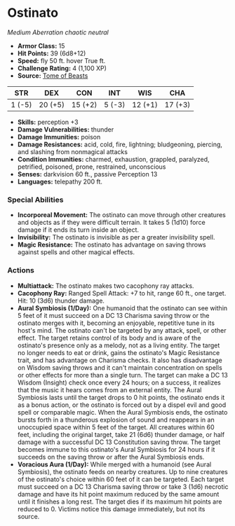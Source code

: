 # Ostinato

*Medium* *Aberration* *chaotic neutral*

- **Armor Class:** 15
- **Hit Points:** 39 (6d8+12)
- **Speed:** fly 50 ft. hover True ft.
- **Challenge Rating:** 4 (1,100 XP)
- **Source:** [Tome of Beasts](https://koboldpress.com/kpstore/product/tome-of-beasts-for-5th-edition-print/)

| STR | DEX | CON | INT | WIS | CHA |
| --- | --- | --- | --- | --- | --- |
| 1 (-5) | 20 (+5) | 15 (+2) | 5 (-3) | 12 (+1) | 17 (+3) |

- **Skills:** perception +3
- **Damage Vulnerabilities:** thunder
- **Damage Immunities:** poison
- **Damage Resistances:** acid, cold, fire, lightning; bludgeoning, piercing, and slashing from nonmagical attacks
- **Condition Immunities:** charmed, exhaustion, grappled, paralyzed, petrified, poisoned, prone, restrained, unconscious
- **Senses:** darkvision 60 ft., passive Perception 13
- **Languages:** telepathy 200 ft.
### Special Abilities
- **Incorporeal Movement:** The ostinato can move through other creatures and objects as if they were difficult terrain. It takes 5 (1d10) force damage if it ends its turn inside an object.
- **Invisibility:** The ostinato is invisible as per a greater invisibility spell.
- **Magic Resistance:** The ostinato has advantage on saving throws against spells and other magical effects.
### Actions
- **Multiattack:** The ostinato makes two cacophony ray attacks.
- **Cacophony Ray:** Ranged Spell Attack: +7 to hit, range 60 ft., one target. Hit: 10 (3d6) thunder damage.
- **Aural Symbiosis (1/Day):** One humanoid that the ostinato can see within 5 feet of it must succeed on a DC 13 Charisma saving throw or the ostinato merges with it, becoming an enjoyable, repetitive tune in its host's mind. The ostinato can't be targeted by any attack, spell, or other effect. The target retains control of its body and is aware of the ostinato's presence only as a melody, not as a living entity. The target no longer needs to eat or drink, gains the ostinato's Magic Resistance trait, and has advantage on Charisma checks. It also has disadvantage on Wisdom saving throws and it can't maintain concentration on spells or other effects for more than a single turn. The target can make a DC 13 Wisdom (Insight) check once every 24 hours; on a success, it realizes that the music it hears comes from an external entity. The Aural Symbiosis lasts until the target drops to 0 hit points, the ostinato ends it as a bonus action, or the ostinato is forced out by a dispel evil and good spell or comparable magic. When the Aural Symbiosis ends, the ostinato bursts forth in a thunderous explosion of sound and reappears in an unoccupied space within 5 feet of the target. All creatures within 60 feet, including the original target, take 21 (6d6) thunder damage, or half damage with a successful DC 13 Constitution saving throw. The target becomes immune to this ostinato's Aural Symbiosis for 24 hours if it succeeds on the saving throw or after the Aural Symbiosis ends.
- **Voracious Aura (1/Day):** While merged with a humanoid (see Aural Symbiosis), the ostinato feeds on nearby creatures. Up to nine creatures of the ostinato's choice within 60 feet of it can be targeted. Each target must succeed on a DC 13 Charisma saving throw or take 3 (1d6) necrotic damage and have its hit point maximum reduced by the same amount until it finishes a long rest. The target dies if its maximum hit points are reduced to 0. Victims notice this damage immediately, but not its source.
